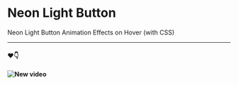 # Neon Light Button
Neon Light Button Animation Effects on Hover (with CSS)

<hr>
<h4>❤👇<h4>

![New video](https://user-images.githubusercontent.com/61194721/106493770-99750600-64df-11eb-8796-0e765d9d4ef2.gif)
